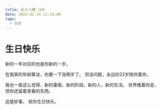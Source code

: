 ```yaml
---
title: 乱七八糟（20）
date: 2023-02-14 11:14:00
tags:
  - 杂项
---
```


# 生日快乐
新的一年对应的也是你新的一岁。

在我家的年龄算法，你要一下涨两岁了。 但没问题，永远的22岁陪伴着你。

我也一直这么觉得，新的事情，新的阶段，新的人，新的生活。 世界推着你走，但你还留着青春的东西。

这是好事， 祝你生日快乐。